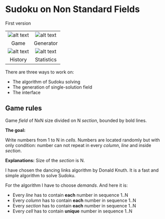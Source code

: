 # Sudoku on Non Standard Fields #

First version

|||
|:-:|:-:|
![alt text](https://raw.githubusercontent.com/boscatov/sudoku-on-non-standard-fields/master/images/game.png "") | ![alt text](https://raw.githubusercontent.com/boscatov/sudoku-on-non-standard-fields/master/images/generator.png "")
Game | Generator
|![alt text](https://raw.githubusercontent.com/boscatov/sudoku-on-non-standard-fields/master/images/history.png "") | ![alt text](https://raw.githubusercontent.com/boscatov/sudoku-on-non-standard-fields/master/images/statistics.png "")
History | Statistics


There are three ways to work on:

+ The algorithm of Sudoku solving
+ The generation of single-solution field
+ The interface

## Game rules ##
Game *field* of NxN size divided on N *section*, bounded by bold lines.

**The goal:**

Write numbers from 1 to N in *cells*. Numbers are located randomly but with only condition: number can not repeat in every *column*, *line* and inside *section*.

**Explanations:** Size of the *section* is N.

I have chosen the dancing links algorithm by Donald Knuth. It is a fast and simple algorithm to solve Sudoku.

For the algorithm I have to choose *demands*. And here it is:

+ Every *line* has to contain **each** number in sequence 1..N
+ Every *column* has to contain **each** number in sequence 1..N
+ Every *section* has to contain **each** number in sequence 1..N
+ Every *cell* has to contain **unique** number in sequence 1..N
